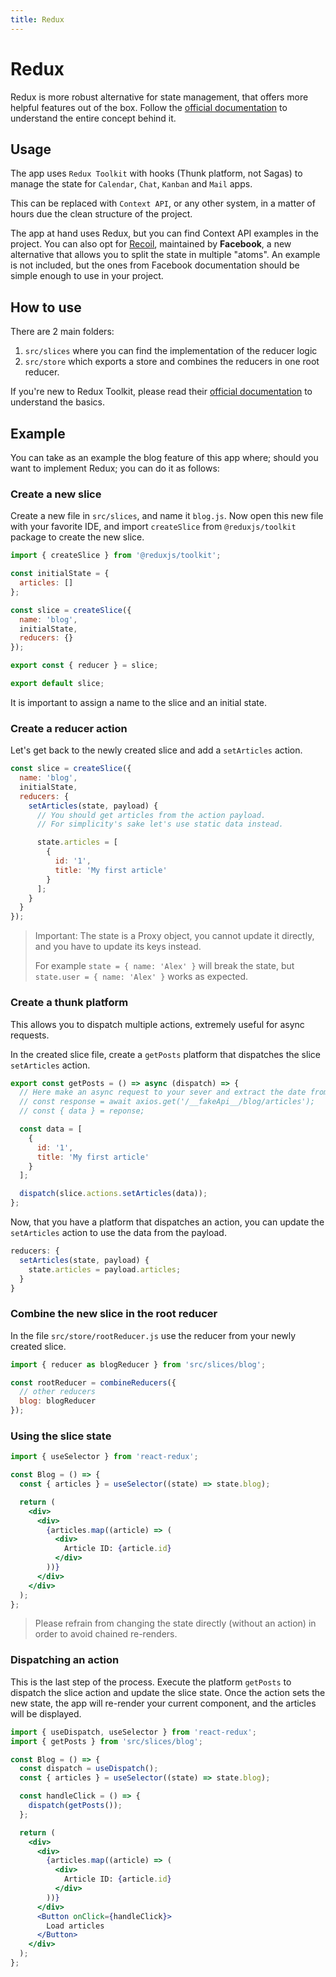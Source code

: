 ```yaml
---
title: Redux
---
```


# Redux

Redux is more robust alternative for state management, that offers more helpful features out of the
box. Follow the
[official documentation](https://redux.js.org/basics/usage-with-react) to understand the entire
concept behind it.

## Usage

The app uses `Redux Toolkit` with hooks (Thunk platform, not Sagas) to manage the state
for `Calendar`, `Chat`,
`Kanban` and `Mail` apps.

This can be replaced with `Context API`, or any other system, in a matter of hours due the clean
structure of the project.

The app at hand uses Redux, but you can find Context API examples in the project. You can also opt
for
[Recoil](https://recoiljs.org/), maintained by **Facebook**, a new alternative that allows you to
split the state in multiple "atoms". An example is not included, but the ones from Facebook
documentation should be simple enough to use in your project.

## How to use

There are 2 main folders:

1. `src/slices` where you can find the implementation of the reducer logic
2. `src/store` which exports a store and combines the reducers in one root reducer.

If you're new to Redux Toolkit, please read
their [official documentation](https://redux-toolkit.js.org/usage/usage-guide)
to understand the basics.

## Example

You can take as an example the blog feature of this app where; should you want to implement Redux;
you can do it as follows:

### Create a new slice

Create a new file in `src/slices`, and name it `blog.js`. Now open this new file with your favorite
IDE, and import
`createSlice` from `@reduxjs/toolkit` package to create the new slice.

```js
import { createSlice } from '@reduxjs/toolkit';

const initialState = {
  articles: []
};

const slice = createSlice({
  name: 'blog',
  initialState,
  reducers: {}
});

export const { reducer } = slice;

export default slice;
```

It is important to assign a name to the slice and an initial state.

### Create a reducer action

Let's get back to the newly created slice and add a `setArticles` action.

```js
const slice = createSlice({
  name: 'blog',
  initialState,
  reducers: {
    setArticles(state, payload) {
      // You should get articles from the action payload. 
      // For simplicity's sake let's use static data instead.

      state.articles = [
        {
          id: '1',
          title: 'My first article'
        }
      ];
    }
  }
});
```

> Important: The state is a Proxy object, you cannot update it directly, and you have to update its keys instead.
>
> For example `state = { name: 'Alex' }` will break the state, but `state.user = { name: 'Alex' }` works as expected.

### Create a thunk platform

This allows you to dispatch multiple actions, extremely useful for async requests.

In the created slice file, create a `getPosts` platform that dispatches the slice `setArticles`
action.

```js
export const getPosts = () => async (dispatch) => {
  // Here make an async request to your sever and extract the date from the server response
  // const response = await axios.get('/__fakeApi__/blog/articles');
  // const { data } = reponse;

  const data = [
    {
      id: '1',
      title: 'My first article'
    }
  ];

  dispatch(slice.actions.setArticles(data));
};
```

Now, that you have a platform that dispatches an action, you can update the `setArticles` action to
use the data from the payload.

```js
reducers: {
  setArticles(state, payload) {
    state.articles = payload.articles;
  }
}
```

### Combine the new slice in the root reducer

In the file `src/store/rootReducer.js` use the reducer from your newly created slice.

```js
import { reducer as blogReducer } from 'src/slices/blog';

const rootReducer = combineReducers({
  // other reducers
  blog: blogReducer
});
```

### Using the slice state

```jsx
import { useSelector } from 'react-redux';

const Blog = () => {
  const { articles } = useSelector((state) => state.blog);

  return (
    <div>
      <div>
        {articles.map((article) => (
          <div>
            Article ID: {article.id}
          </div>
        ))}
      </div>
    </div>
  );
};
```

> Please refrain from changing the state directly (without an action) in order to avoid chained re-renders.

### Dispatching an action

This is the last step of the process. Execute the platform `getPosts` to dispatch the slice
action and update the slice state. Once the action sets the new state, the app will re-render your
current component, and the articles will be displayed.

```jsx
import { useDispatch, useSelector } from 'react-redux';
import { getPosts } from 'src/slices/blog';

const Blog = () => {
  const dispatch = useDispatch();
  const { articles } = useSelector((state) => state.blog);

  const handleClick = () => {
    dispatch(getPosts());
  };

  return (
    <div>
      <div>
        {articles.map((article) => (
          <div>
            Article ID: {article.id}
          </div>
        ))}
      </div>
      <Button onClick={handleClick}>
        Load articles
      </Button>
    </div>
  );
};
```
